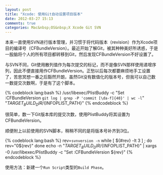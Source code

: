 ```yaml
---
layout: post
title: "Xcode: 使用Git自动设置项目版本"
date: 2012-03-27 15:13
comments: true
categories: Mac&nbsp;OS&nbsp;X Xcode Git SVN
---
```


本来一直使用SVN进行版本管理，并习惯于将代码版本（revision）作为Xcode项目的编译号（CFBundleVersion）。最近开始了解Git，被其种种美好所诱惑，于是一股脑将个人的所有项目都转移到Git，然后发现CFBundleVersion不好设置了。

<!--more-->

与SVN不同，Git使用散列值作为每次提交的标记，而不是像SVN那样使用递增序列，因此不便直接用作CFBundleVersion。正愁以后每次都要麻烦地手工设置了，苦思冥想一番之后豁然开朗，虽然Git没有数值化的版本号，但我可以自己数一数提交次数啊，于是有了这个脚本。

{% codeblock lang:bash %}
	/usr/libexec/PlistBuddy -c "Set :CFBundleVersion `git log | grep -P 'commit [\da-f]{40}' | wc -l`" "${TARGET_BUILD_DIR}/${INFOPLIST_PATH}"
{% endcodeblock %}

很简单，数一下Git版本库的提交次数，使用PlistBuddy将其设置为CFBundleVersion。

顺便附上以前使用的SVN脚本，稍稍不同的是将版本号补齐到3位。

{% codeblock lang:bash %}
rev=`svnversion -n`
while [ ${#rev} -lt 3 ] ; do
    rev="0${rev}"
done
echo -n "${TARGET_BUILD_DIR}/${INFOPLIST_PATH}" | xargs -0 /usr/libexec/PlistBuddy -c "Set :CFBundleVersion ${rev}"
{% endcodeblock %}

使用方法：新建一个`Run Script`类型的`Build Phase`。